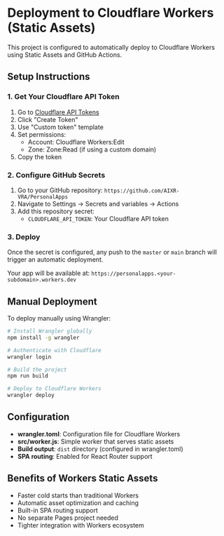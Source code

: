 # Deployment to Cloudflare Workers (Static Assets)

This project is configured to automatically deploy to Cloudflare Workers using Static Assets and GitHub Actions.

## Setup Instructions

### 1. Get Your Cloudflare API Token

1. Go to [Cloudflare API Tokens](https://dash.cloudflare.com/profile/api-tokens)
2. Click "Create Token"
3. Use "Custom token" template
4. Set permissions:
   - Account: Cloudflare Workers:Edit
   - Zone: Zone:Read (if using a custom domain)
5. Copy the token

### 2. Configure GitHub Secrets

1. Go to your GitHub repository: `https://github.com/AIXR-VRA/PersonalApps`
2. Navigate to Settings → Secrets and variables → Actions
3. Add this repository secret:
   - `CLOUDFLARE_API_TOKEN`: Your Cloudflare API token

### 3. Deploy

Once the secret is configured, any push to the `master` or `main` branch will trigger an automatic deployment.

Your app will be available at: `https://personalapps.<your-subdomain>.workers.dev`

## Manual Deployment

To deploy manually using Wrangler:

```bash
# Install Wrangler globally
npm install -g wrangler

# Authenticate with Cloudflare
wrangler login

# Build the project
npm run build

# Deploy to Cloudflare Workers
wrangler deploy
```

## Configuration

- **wrangler.toml**: Configuration file for Cloudflare Workers
- **src/worker.js**: Simple worker that serves static assets
- **Build output**: `dist` directory (configured in wrangler.toml)
- **SPA routing**: Enabled for React Router support

## Benefits of Workers Static Assets

- Faster cold starts than traditional Workers
- Automatic asset optimization and caching
- Built-in SPA routing support
- No separate Pages project needed
- Tighter integration with Workers ecosystem 